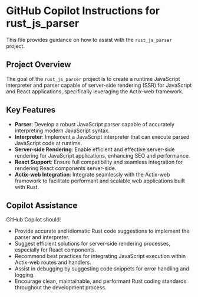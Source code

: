 # GitHub Copilot Instructions for rust\_js\_parser

This file provides guidance on how to assist with the `rust_js_parser` project.

## Project Overview

The goal of the `rust_js_parser` project is to create a runtime JavaScript interpreter and parser capable of server-side rendering (SSR) for JavaScript and React applications, specifically leveraging the Actix-web framework.

## Key Features

* **Parser**: Develop a robust JavaScript parser capable of accurately interpreting modern JavaScript syntax.
* **Interpreter**: Implement a JavaScript interpreter that can execute parsed JavaScript code at runtime.
* **Server-side Rendering**: Enable efficient and effective server-side rendering for JavaScript applications, enhancing SEO and performance.
* **React Support**: Ensure full compatibility and seamless integration for rendering React components server-side.
* **Actix-web Integration**: Integrate seamlessly with the Actix-web framework to facilitate performant and scalable web applications built with Rust.

## Copilot Assistance

GitHub Copilot should:

* Provide accurate and idiomatic Rust code suggestions to implement the parser and interpreter.
* Suggest efficient solutions for server-side rendering processes, especially for React components.
* Recommend best practices for integrating JavaScript execution within Actix-web routes and handlers.
* Assist in debugging by suggesting code snippets for error handling and logging.
* Encourage clean, maintainable, and performant Rust coding standards throughout the development process.
